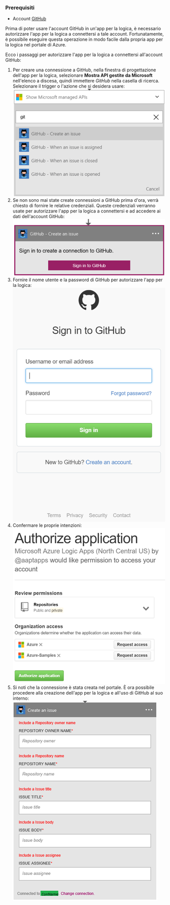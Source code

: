 ### <a name="prerequisites"></a>Prerequisiti
* Account [GitHub](http://GitHub.com) 

Prima di poter usare l'account GitHub in un'app per la logica, è necessario autorizzare l'app per la logica a connettersi a tale account. Fortunatamente, è possibile eseguire questa operazione in modo facile dalla propria app per la logica nel portale di Azure. 

Ecco i passaggi per autorizzare l'app per la logica a connettersi all'account GitHub:

1. Per creare una connessione a GitHub, nella finestra di progettazione dell'app per la logica, selezionare **Mostra API gestite da Microsoft** nell'elenco a discesa, quindi immettere *GitHub* nella casella di ricerca. Selezionare il trigger o l'azione che si desidera usare:   
   ![](./media/connectors-create-api-github/github-1.png)
2. Se non sono mai state create connessioni a GitHub prima d'ora, verrà chiesto di fornire le relative credenziali. Queste credenziali verranno usate per autorizzare l'app per la logica a connettersi e ad accedere ai dati dell'account GitHub:  
   ![](./media/connectors-create-api-github/github-2.png)
3. Fornire il nome utente e la password di GitHub per autorizzare l'app per la logica:  
   ![](./media/connectors-create-api-github/github-3.png)   
4. Confermare le proprie intenzioni:  
   ![](./media/connectors-create-api-github/github-4.png)   
5. Si noti che la connessione è stata creata nel portale. È ora possibile procedere alla creazione dell'app per la logica e all'uso di GitHub al suo interno:   
   ![](./media/connectors-create-api-github/github-5.png)   

